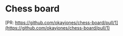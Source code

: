 # Chess board

[PR: https://github.com/okayjones/chess-board/pull/1](https://github.com/okayjones/chess-board/pull/1)